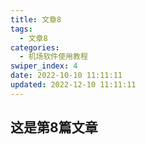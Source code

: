 ```yaml
---
title: 文章8
tags:
  - 文章8
categories:
  - 机场软件使用教程
swiper_index: 4
date: 2022-10-10 11:11:11
updated: 2022-12-10 11:11:11
---
```

## 这是第8篇文章
